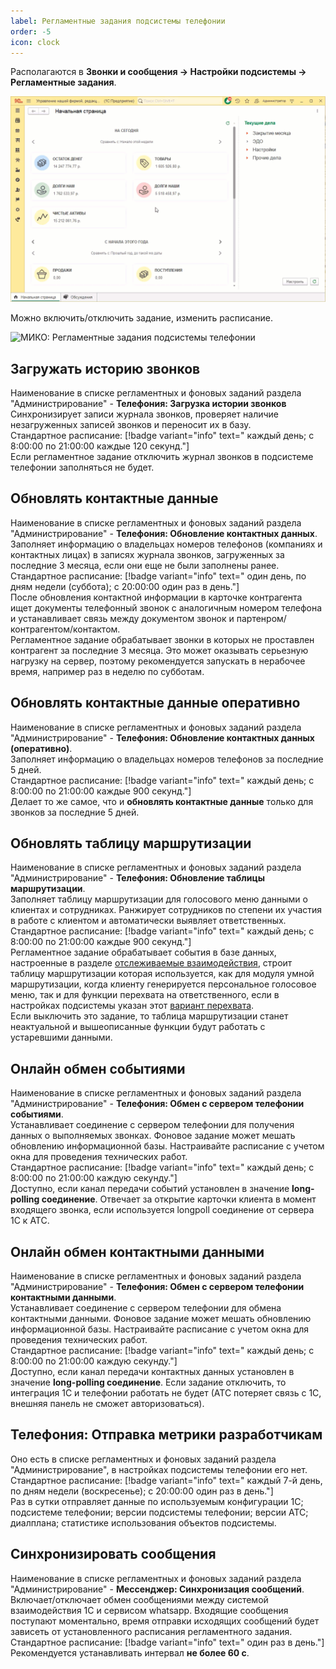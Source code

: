 ```yaml
---
label: Регламентные задания подсистемы телефонии
order: -5
icon: clock
---
```


Располагаются в **Звонки и сообщения -> Настройки подсистемы -> Регламентные задания**.


<img class="miko-shadow play-on-hover" 
    src="/assets/root-guides/reglam_zadan/rgzd_0.gif"
    alt="МИКО: Регламентные задания подсистемы телефонии"
/> 

Можно включить/отключить задание, изменить расписание.

<img class="miko-shadow img-zoomable"  
    src="/assets/root-guides/reglam_zadan/rgzd_0.png"
    data-original="/assets/root-guides/reglam_zadan/rgzd_0.png"
    srcset="/assets/root-guides/reglam_zadan/rgzd_0_prev.png 1x, /assets/root-guides/reglam_zadan/rgzd_0.png 2x" 
    alt="МИКО: Регламентные задания подсистемы телефонии"
/> 

## Загружать историю звонков
Наименование в списке регламентных и фоновых заданий раздела "Администрирование" - **Телефония: Загрузка истории звонков** <br>
Синхронизирует записи журнала звонков, проверяет наличие незагруженных записей звонков и переносит их в базу. <br>
Стандартное расписание: [!badge variant="info" text=" каждый день; с 8:00:00 по 21:00:00 каждые 120 секунд."] <br>
Если регламентное задание отключить журнал звонков в подсистеме телефонии заполняться не будет.

## Обновлять контактные данные
Наименование в списке регламентных и фоновых заданий раздела "Администрирование" - **Телефония: Обновление контактных данных**. <br>
Заполняет информацию о владельцах номеров телефонов (компаниях и контактных лицах) в записях журнала звонков, загруженных за последние 3 месяца, если они еще не были заполнены ранее. <br>
Стандартное расписание: [!badge variant="info" text=" один день, по дням недели (суббота); с 20:00:00 один раз в день."]  <br>
После обновления контактной информации в карточке контрагента ищет документы телефонный звонок с аналогичным номером телефона и устанавливает связь между документом звонок и партенром/контрагентом/контактом. <br>
Регламентное задание обрабатывает звонки в которых не проставлен контрагент за последние 3 месяца. Это может оказывать серьезную нагрузку на сервер, поэтому рекомендуется запускать в нерабочее время, например раз в неделю по субботам.

## Обновлять контактные данные оперативно 
Наименование в списке регламентных и фоновых заданий раздела "Администрирование" - **Телефония: Обновление контактных данных (оперативно)**. <br>
Заполняет информацию о владельцах номеров телефонов за последние 5 дней. <br>
Стандартное расписание: [!badge variant="info" text=" каждый день; с 8:00:00 по 21:00:00 каждые 900 секунд."] <br>
Делает то же самое, что и **обновлять контактные данные** только для звонков за последние 5 дней.

## Обновлять таблицу маршрутизации
Наименование в списке регламентных и фоновых заданий раздела "Администрирование" - **Телефония: Обновление таблицы маршрутизации**. <br>
Заполняет таблицу маршрутизации для голосового меню данными о клиентах и сотрудниках. Ранжирует сотрудников по степени их участия в работе с клиентом и автоматически выявляет ответственных. <br>
Стандартное расписание: [!badge variant="info" text=" каждый день; с 8:00:00 по 21:00:00 каждые 900 секунд."] <br>
Регламентное задание обрабатывает события в базе данных, настроенные в разделе <a href='/user-guides/routing#определение-взаимодействий-на-основании-которых-будет-строиться-таблица-маршрутизации' target="_blank">отслеживаемые взаимодействия</a>, 
строит таблицу маршрутизации которая используется, как для модуля умной маршрутизации, когда клиенту генерируется персональное голосовое меню, так и для функции перехвата на ответственного, если в настройках подсистемы указан 
этот <a href='/root-guides/parametri_podsystemi_tel/obrabotka_zvonkov#группа-перехват-звонка' target="_blank">вариант перехвата</a>. <br>
Если выключить это задание, то таблица маршрутизации станет неактуальной и вышеописанные функции будут работать с устаревшими данными.


## Онлайн обмен событиями
Наименование в списке регламентных и фоновых заданий раздела "Администрирование" - **Телефония: Обмен с сервером телефонии событиями**. <br>
Устанавливает соединение с сервером телефонии для получения данных о выполняемых звонках. Фоновое задание может мешать обновлению информационной базы. Настраивайте расписание с учетом окна для проведения технических работ. <br>
Стандартное расписание: [!badge variant="info" text=" каждый день; с 8:00:00 по 21:00:00 каждую секунду."] <br>
Доступно, если канал передачи событий установлен в значение **long-polling соединение**. Отвечает за открытие карточки клиента в момент входящего звонка, если используется longpoll соединение от сервера 1С к АТС.

## Онлайн обмен контактными данными
Наименование в списке регламентных и фоновых заданий раздела "Администрирование" - **Телефония: Обмен с сервером телефонии контактными данными**. <br>
Устанавливает соединение с сервером телефонии для обмена контактными данными. Фоновое задание может мешать обновлению информационной базы. Настраивайте расписание с учетом окна для проведения технических работ. <br>
Стандартное расписание: [!badge variant="info" text=" каждый день; с 8:00:00 по 21:00:00 каждую секунду."] <br>
Доступно, если канал передачи контактных данных установлен в значение **long-polling соединение**. Если задание отключить, то интеграция 1С и телефонии работать не будет (АТС потеряет связь с 1С, внешняя панель не сможет авторизоваться).

## Телефония: Отправка метрики разработчикам
Оно есть в списке регламентных и фоновых заданий раздела "Администрирование", в настройках подсистемы телефонии его нет. <br>
Стандартное расписание: [!badge variant="info" text=" каждый 7-й день, по дням недели (воскресенье); с 20:00:00 один раз в день."] <br>
Раз в сутки отправляет данные по используемым конфигурации 1С; подсистеме телефонии; версии подсистемы телефонии; версии АТС; диалплана; статистике использования объектов подсистемы.

## Синхронизировать сообщения
Наименование в списке регламентных и фоновых заданий раздела "Администрирование" - **Мессенджер: Синхронизация сообщений**. <br>
Включает/отключает обмен сообщениями между системой взаимодействия 1С и сервисом whatsapp. Входящие сообщения поступают моментально, время отправки исходящих сообщений будет зависеть от установленного расписания регламентного задания. <br>
Стандартное расписание: [!badge variant="info" text=" один раз в день."] Рекомендуется устанавливать интервал **не более 60 с**.
